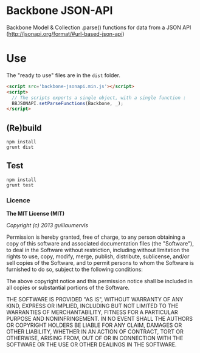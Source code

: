 Backbone JSON-API
=================

Backbone Model &amp; Collection .parse() functions for data from a JSON API (http://jsonapi.org/format/#url-based-json-api)

# Use

The "ready to use" files are in the `dist` folder.

```html
<script src='backbone-jsonapi.min.js'></script>
<script>
  // The scripts exports a single object, with a single function :
  BBJSONAPI.setParseFunctions(Backbone, _);
</script>
```

## (Re)build

```
npm install
grunt dist
```

## Test

```
npm install
grunt test
```

### Licence

**The MIT License (MIT)**

*Copyright (c) 2013 guillaumervls*

Permission is hereby granted, free of charge, to any person obtaining a copy of
this software and associated documentation files (the "Software"), to deal in
the Software without restriction, including without limitation the rights to
use, copy, modify, merge, publish, distribute, sublicense, and/or sell copies of
the Software, and to permit persons to whom the Software is furnished to do so,
subject to the following conditions:

The above copyright notice and this permission notice shall be included in all
copies or substantial portions of the Software.

THE SOFTWARE IS PROVIDED "AS IS", WITHOUT WARRANTY OF ANY KIND, EXPRESS OR
IMPLIED, INCLUDING BUT NOT LIMITED TO THE WARRANTIES OF MERCHANTABILITY, FITNESS
FOR A PARTICULAR PURPOSE AND NONINFRINGEMENT. IN NO EVENT SHALL THE AUTHORS OR
COPYRIGHT HOLDERS BE LIABLE FOR ANY CLAIM, DAMAGES OR OTHER LIABILITY, WHETHER
IN AN ACTION OF CONTRACT, TORT OR OTHERWISE, ARISING FROM, OUT OF OR IN
CONNECTION WITH THE SOFTWARE OR THE USE OR OTHER DEALINGS IN THE SOFTWARE.
